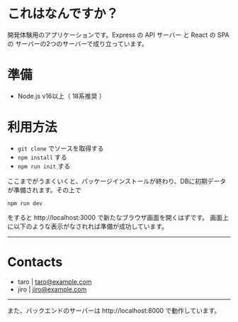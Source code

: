 # これはなんですか？

開発体験用のアプリケーションです。Express の API サーバー と React の SPA の サーバーの2つのサーバーで成り立っています。

# 準備
- Node.js v16以上（ 18系推奨 ）

# 利用方法

- `git clone` でソースを取得する
- `npm install` する
- `npm run init` する

ここまでがうまくいくと、パッケージインストールが終わり、DBに初期データが準備されます。その上で

```
npm run dev
```

をすると http://localhost:3000 で新たなブラウザ画面を開くはずです。
画面上に以下のような表示がなされれば準備が成功しています。

---

# Contacts
- taro | taro@example.com
- jiro | jiro@example.com

---

また、バックエンドのサーバーは http://localhost:8000 で動作しています。